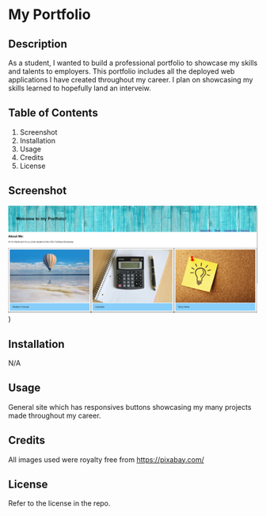 # My Portfolio

## Description

As a student, I wanted to build a professional portfolio to showcase my skills and talents to employers. This portfolio includes all the deployed web applications I have created throughout my career. I plan on showcasing my skills learned to hopefully land an interveiw.

## Table of Contents 

1. Screenshot
2. Installation
3. Usage
4. Credits
5. License

## Screenshot

![Screenshot-of-Portfolio](/assets/ScreenshotPortfolio.png))

## Installation
N/A 

## Usage

General site which has responsives buttons showcasing my many projects made throughout my career.  


## Credits

All images used were royalty free from https://pixabay.com/

## License

Refer to the license in the repo.
